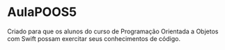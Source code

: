# AulaPOOS5
Criado para que os alunos do curso de Programação Orientada a Objetos com Swift possam exercitar seus conhecimentos de código.
